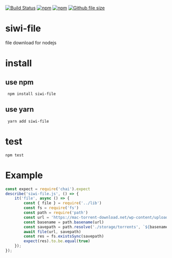 [![Build Status](https://www.travis-ci.org/siwilizhao/siwi-file.svg?branch=master)](https://www.travis-ci.org/siwilizhao/siwi-file)
[![npm](https://img.shields.io/npm/v/siwi-file.svg)](https://www.npmjs.com/package/siwi-file)
[![npm](https://img.shields.io/npm/dt/siwi-file.svg)](https://www.npmjs.com/package/siwi-file)
[![Github file size](https://img.shields.io/github/size/siwilizhao/siwi-file/lib/index.js.svg)](https://github.com/siwilizhao/siwi-file/lib/index.js)

# siwi-file
file download for nodejs
# install

## use npm 

` npm install siwi-file`

## use yarn

` yarn add siwi-file`

# test

`npm test`

# Example

```js
const expect = require('chai').expect
describe('siwi-file.js', () => {
    it('file', async () => {
        const { file } = require('../lib')
        const fs = require('fs')
        const path = require('path')
        const url = 'https://mac-torrent-download.net/wp-content/uploads/tr-files/2019-q1/50c621b678278d22e81056cbb9827694.torrent'
        const basename = path.basename(url)
        const savepath = path.resolve('./storage/torrents', `${basename}`)
        await file(url, savepath)
        const res = fs.existsSync(savepath)
        expect(res).to.be.equal(true)
    });
});
```